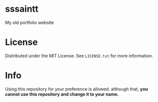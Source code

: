 # sssaintt

My old portfolio website

# License

Distributed under the MIT License. See `LICENSE.txt` for more information.

# Info

Using this repository for your preference is allowed. although that, 
**you cannot use this repository and change it to your name.**
